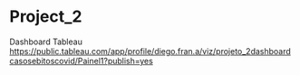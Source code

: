 # Project_2
Dashboard Tableau
https://public.tableau.com/app/profile/diego.fran.a/viz/projeto_2dashboardcasosebitoscovid/Painel1?publish=yes
